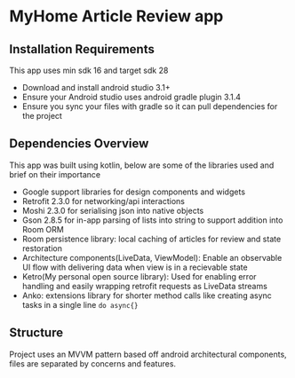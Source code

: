# MyHome Article Review app

## Installation Requirements
This app uses min sdk 16 and target sdk 28
* Download and install android studio 3.1+
* Ensure your Android studio uses android gradle plugin 3.1.4
* Ensure you sync your files with gradle so it can pull dependencies for the project

## Dependencies Overview
This app was built using kotlin, below are some of the libraries used and brief on their importance
* Google support libraries for design components and widgets
* Retrofit 2.3.0 for networking/api interactions
* Moshi 2.3.0 for serialising json into native objects
* Gson 2.8.5 for in-app parsing of lists into string to support addition into Room ORM
* Room persistence library: local caching of articles for review and state restoration
* Architecture components(LiveData, ViewModel): Enable an observable UI flow with delivering data when view is in a recievable state
* Ketro(My personal open source library): Used for enabling error handling and easily wrapping retrofit requests as LiveData streams
* Anko: extensions library for shorter method calls like creating async tasks in a single line `do async{}`

## Structure

Project uses an MVVM pattern based off android architectural components, files are separated by concerns and features.
